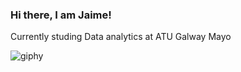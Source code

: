 ### Hi there, I am Jaime!

Currently studing Data analytics at ATU Galway Mayo

![giphy](https://user-images.githubusercontent.com/110190460/229319606-030c8161-4f03-4073-b763-f1ba96478f9a.gif)
